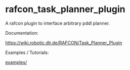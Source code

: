 # rafcon_task_planner_plugin
A rafcon plugin to interface arbitrary pddl planner.

Documentation: 

https://wiki.robotic.dlr.de/RAFCON/Task_Planner_Plugin

Examples / Tutorials: 

[examples/](examples/)
